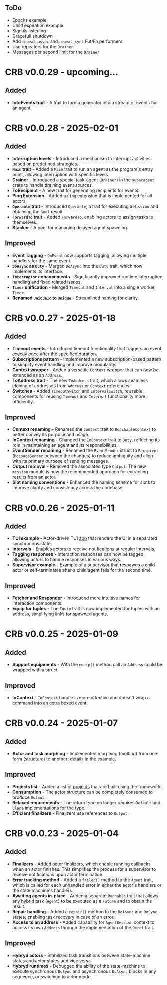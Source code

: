 ## ToDo

- Epochs example
- Child expiration example
- Signals listening
- Gracefull shutdown
- Add `repeat_async` and `repeat_sync` Fut/Fn performers
- Use repeaters for the `Drainer`
- Messages per second limit for the `Drainer`

# CRB v0.0.29 - upcoming...

## Added

- **IntoEvents trait** - A trait to turn a generator into a stream of events for an agent.

# CRB v0.0.28 - 2025-02-01

## Added

- **Interruption levels** - Introduced a mechanism to interrupt activities based on predefined strategies.
- **`Main` trait** - Added a `Main` trait to run an agent as the program's entry point, allowing interruption with specific levels.
- **Drainer** - Introduced a special task-agent (`Drainer`) in the `superagent` crate to handle draining event sources.
- **ToRecipient** - A new trait for generating recipients for events.
- **Ping Extension** - Added a `Ping` extension that is implemented for all actors.
- **`Operable` trait** - Introduced `Operable`, a trait for executing a `Mission` and obtaining the `Goal` result.
- **`ForwardTo` trait** - Added `ForwardTo`, enabling actors to assign tasks to themselves.
- **Stacker** - A pool for managing delayed agent spawning.

## Improved

- **Event Tagging** - `OnEvent` now supports tagging, allowing multiple handlers for the same event.
- **`DoAsync` as `Duty`** - Merged `DoAsync` into the `Duty` trait, which now implements its interface.
- **`Interruptor` enhancements** - Significantly improved runtime interruption handling and fixed related issues.
- **`Timer` unification** - Merged `Timeout` and `Interval` into a single worker, `Timer`.
- **Renamed `UniqueId` to `Unique`** - Streamlined naming for clarity.


# CRB v0.0.27 - 2025-01-18

## Added

- **Timeout events** - Introduced timeout functionality that triggers an event exactly once after the specified duration.
- **Subscriptions pattern** - Implemented a new subscription-based pattern to simplify event handling and improve modularity.
- **Context wrapper** - Added a versatile `Context` wrapper that can now be extended as an `Address`.
- **ToAddress trait** - The new `ToAddress` trait, which allows seamless cloning of addresses from `Address` or `Context` references.
- **Switches** - Added `TimeoutSwitch` and `IntervalSwitch`, reusable components for reusing `Timeout` and `Interval` functionality more efficiently.

## Improved

- **Context renaming** - Renamed the `Context` trait to `ReachableContext` to better convey its purpose and usage.
- **InContext renaming** - Changed the `InContext` trait to `Duty`, reflecting its role in maintaining an agent and its responsibilities.
- **EventSender renaming** - Renamed the `EventSender` struct to `Recipient` (`MessageSender` between the changes) to reduce ambiguity and align with its primary purpose of sending messages.
- **Output removal** - Removed the associated type `Output`. The new `mission` module is now the recommended approach for extracting results from an actor.
- **Slot naming conventions** - Enhanced the naming scheme for slots to improve clarity and consistency across the codebase.



# CRB v0.0.26 - 2025-01-11

## Added

- **TUI example** - Actor-driven TUI [app](https://github.com/runtime-blocks/crb/blob/trunk/examples/tui-app/src/app.rs) that renders the UI in a separated synchronous state.
- **Intervals** - Enables actors to receive notifications at regular intervals.
- **Tagging responses** - Interaction responses can now be tagged, allowing actors to handle responses in various ways.
- **Supervisor example** - Example of a supervisor that respawns a child actor or self-terminates after a child agent fails for the second time.

## Improved

- **Fetcher and Responder** - Introduced more intuitive names for interaction components.
- **Equip for tuples** - The `Equip` trait is now implemented for tuples with an address, simplifying links for spawned agents.

# CRB v0.0.25 - 2025-01-09

## Added

- **Support equipments** - With the `equip()` method call an `Address` could be wrapped with a struct.

## Improved

- **InContext** - `InContext` handle is more effective and doesn't wrap a command into an extra boxed event.



# CRB v0.0.24 - 2025-01-07

## Added

- **Actor and task morphing** - Implemented morphing (molting) from one form (structure) to another; details in
the [example](https://github.com/runtime-blocks/crb/blob/trunk/crates/crb/tests/test_molting.rs).

## Improved

- **Projects list** - Added a list of [projects](https://github.com/runtime-blocks/crb/tree/trunk?tab=readme-ov-file#projects)
that are built using the framework.
- **Consumption** - The actor structure can be completely consumed to produce `Output`.
- **Relaxed requirements** - The return type no longer requires `Default` and `Clone` implementations for the type.
- **Efficient finalizers** - Finalizers use references to `Output`.



# CRB v0.0.23 - 2025-01-04

## Added

- **Finalizers** - Added actor finalizers, which enable running callbacks when an actor finishes. This simplifies the process for a supervisor to receive notifications upon actor termination.
- **Error tracking method** - Added a `failed()` method to the `Agent` trait, which is called for each unhandled error in either the actor's handlers or the state machine's handlers.
- **Awaiting agents in-place** - Added a separate `Runnable` trait that allows any hybrid task (`Agent`) to be executed as a `Future` and to obtain the result.
- **Repair handling** - Added a `repair()` method to the `DoAsync` and `DoSync` states, enabling task recovery in case of an error.
- **Access to an address** - Added capability for `AgentSession` context to access its own `Address` through the implementation of the `Deref` trait.

## Improved

- **Hybryd actors** - Stabilized task transitions between state-machine states and actor states and vice versa.
- **Hybryd runtimes** - Debugged the ability of the state-machine to execute synchronous `DoSync` and asynchronous `DoAsync` blocks in any sequence, or switching to actor mode.
